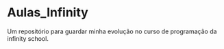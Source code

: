 # Aulas_Infinity
Um repositório para guardar minha evolução no curso de programação da infinity school.
